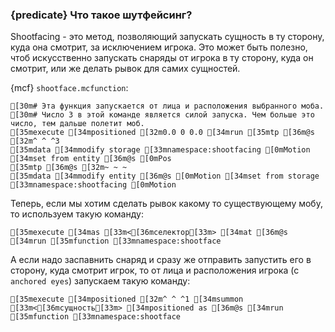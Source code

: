 ### {predicate} Что такое шутфейсинг?
Shootfacing - это метод, позволяющий запускать сущность в ту сторону, куда она смотрит, за исключением игрока. Это может быть полезно, чтоб искусственно запускать снаряды от игрока в ту сторону, куда он смотрит, или же делать рывок для самих сущностей.

{mcf} `shootface.mcfunction`:
```ansi
[30m# Эта функция запускается от лица и расположения выбранного моба.
[30m# Число 3 в этой команде является силой запуска. Чем больше это число, тем дальше полетит моб.
[35mexecute [34mpositioned [32m0.0 0 0.0 [34mrun [35mtp [36m@s [32m^ ^ ^3
[35mdata [34mmodify storage [33mnamespace:shootfacing [0mMotion [34mset from entity [36m@s [0mPos
[35mtp [36m@s [32m~ ~ ~
[35mdata [34mmodify entity [36m@s [0mMotion [34mset from storage [33mnamespace:shootfacing [0mMotion
```
Теперь, если мы хотим сделать рывок какому то существующему мобу, то используем такую команду:
```ansi
[35mexecute [34mas [33m<[36mселектор[33m> [34mat [36m@s [34mrun [35mfunction [33mnamespace:shootface
```
А если надо заспавнить снаряд и сразу же отправить запустить его в сторону, куда смотрит игрок, то от лица и расположения игрока (с `anchored eyes`) запускаем такую команду:
```ansi
[35mexecute [34mpositioned [32m^ ^ ^1 [34msummon [33m<[36mсущность[33m> [34mpositioned as [36m@s [34mrun [35mfunction [33mnamespace:shootface
```